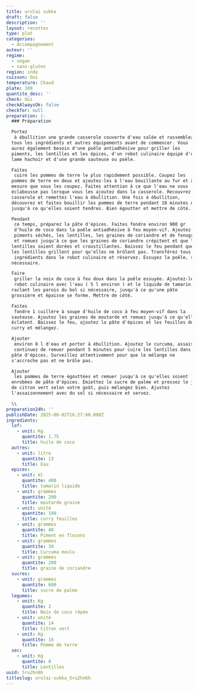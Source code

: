 ```yaml
---
title: urulai sukka
draft: false
description: ''
layout: recettes
type: plat
categories:
  - Accompagnement
auteur: ''
regime:
  - vegan
  - sans-gluten
region: inde
cuisson: Oui
temperature: Chaud
plate: 100
quantite_desc: ''
check: Oui
checkAlwaysOk: false
checkfor: null
preparation: |-
  ### Préparation

  Portez
   à ébullition une grande casserole couverte d'eau salée et rassemblez 
  tous les ingrédients et autres équipements avant de commencer. Vous 
  aurez également besoin d'une poêle antiadhésive pour griller les 
  piments, les lentilles et les épices, d'un robot culinaire équipé d'une 
  lame hachoir et d'une grande sauteuse ou poêle.

  Faites
   cuire les pommes de terre le plus rapidement possible. Coupez les 
  pommes de terre en deux et ajoutez-les à l'eau bouillante au fur et à 
  mesure que vous les coupez. Faites attention à ce que l'eau ne vous 
  éclabousse pas lorsque vous les ajoutez dans la casserole. Recouvrez la 
  casserole et remettez l'eau à ébullition. Une fois à ébullition, 
  découvrez et faites bouillir les pommes de terre pendant 18 minutes ou 
  jusqu'à ce qu'elles soient tendres. Bien égoutter et mettre de côté.

  Pendant
   ce temps, préparez la pâte d'épices. Faites fondre environ 900 gr 
   d'huile de coco dans la poêle antiadhésive à feu moyen-vif. Ajoutez les
   piments séchés, les lentilles, les graines de coriandre et de fenugrec,
   et remuez jusqu'à ce que les graines de coriandre crépitent et que les 
  lentilles soient dorées et croustillantes. Baissez le feu pendant que 
  les lentilles grillent pour qu'elles ne brûlent pas. Transférez tous ces
   ingrédients dans le robot culinaire et réservez. Essuyez la poêle, si 
  nécessaire.

  Faire
   griller la noix de coco à feu doux dans la poêle essuyée. Ajoutez-le au
   robot culinaire avec l'eau ( 5 l environ ) et le liquide de tamarin, puis mixez en 
  raclant les parois du bol si nécessaire, jusqu'à ce qu'une pâte 
  grossière et épaisse se forme. Mettre de côté.

  Faites
   fondre 1 cuillère à soupe d'huile de coco à feu moyen-vif dans la 
  sauteuse. Ajoutez les graines de moutarde et remuez jusqu'à ce qu'elles 
  éclatent. Baissez le feu, ajoutez la pâte d'épices et les feuilles de 
  curry et mélangez.

  Ajouter
   environ 8 l d'eau et porter à ébullition. Ajoutez le curcuma, assaisonnez de sel et
   continuez de remuer pendant 5 minutes pour cuire les lentilles dans la 
  pâte d'épices. Surveillez attentivement pour que le mélange ne 
  s'accroche pas et ne brûle pas.

  Ajouter
   les pommes de terre égouttées et remuer jusqu'à ce qu'elles soient 
  enrobées de pâte d'épices. Émiettez le sucre de palme et pressez le jus 
  de citron vert selon votre goût, puis mélangez bien. Ajustez 
  l'assaisonnement avec du sel si nécessaire et servez. 

  \\
preparation24h: ''
publishDate: 2025-06-02T16:27:00.000Z
ingredients:
  lof:
    - unit: Kg
      quantite: 1.75
      title: huile de coco
  autres:
    - unit: litre
      quantite: 13
      title: Eau
  epices:
    - unit: ml
      quantite: 400
      title: tamarin liquide
    - unit: grammes
      quantite: 200
      title: moutarde graine
    - unit: unité
      quantite: 100
      title: curry feuilles
    - unit: grammes
      quantite: 40
      title: Piment en flocons
    - unit: grammes
      quantite: 30
      title: Curcuma moulu
    - unit: grammes
      quantite: 200
      title: graine de coriandre
  sucres:
    - unit: grammes
      quantite: 600
      title: sucre de palme
  legumes:
    - unit: Kg
      quantite: 2
      title: Noix de coco râpée
    - unit: unité
      quantite: 14
      title: Citron vert
    - unit: Kg
      quantite: 16
      title: Pomme de terre
  sec:
    - unit: Kg
      quantite: 8
      title: Lentilles
uuid: 5ru2hn6h
titleslug: urulai-sukka_5ru2hn6h
---
```


